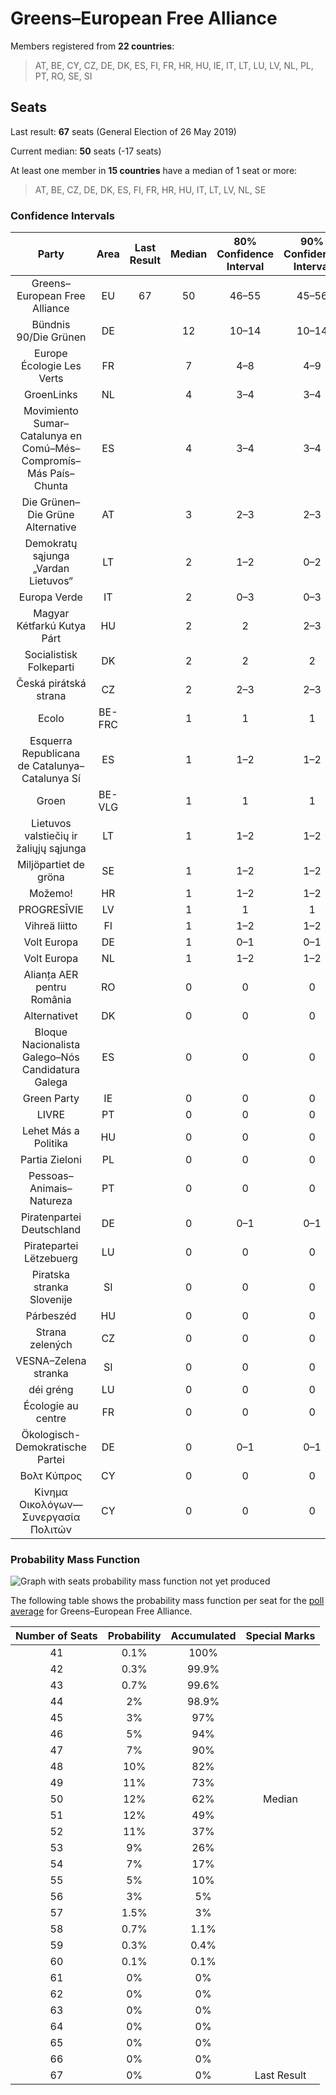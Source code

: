 # Greens–European Free Alliance

Members registered from **22 countries**:

> AT, BE, CY, CZ, DE, DK, ES, FI, FR, HR, HU, IE, IT, LT, LU, LV, NL, PL, PT, RO, SE, SI

## Seats

Last result: **67** seats (General Election of 26 May 2019)

Current median: **50** seats (-17 seats)

At least one member in **15 countries** have a median of 1 seat or more:

> AT, BE, CZ, DE, DK, ES, FI, FR, HR, HU, IT, LT, LV, NL, SE

### Confidence Intervals

| Party | Area | Last Result | Median | 80% Confidence Interval | 90% Confidence Interval | 95% Confidence Interval | 99% Confidence Interval |
|:-----:|:----:|:-----------:|:------:|:-----------------------:|:-----------------------:|:-----------------------:|:-----------------------:|
| Greens–European Free Alliance | EU | 67 | 50 | 46–55 | 45–56 | 44–57 | 43–58 |
| Bündnis 90/Die Grünen | DE | | 12 | 10–14 | 10–14 | 10–15 | 10–15 |
| Europe Écologie Les Verts | FR | | 7 | 4–8 | 4–9 | 4–9 | 4–10 |
| GroenLinks | NL | | 4 | 3–4 | 3–4 | 3–4 | 3–4 |
| Movimiento Sumar–Catalunya en Comú–Més–Compromís–Más País–Chunta | ES | | 4 | 3–4 | 3–4 | 3–4 | 2–5 |
| Die Grünen–Die Grüne Alternative | AT | | 3 | 2–3 | 2–3 | 2–3 | 2–3 |
| Demokratų sąjunga „Vardan Lietuvos“ | LT | | 2 | 1–2 | 0–2 | 0–2 | 0–2 |
| Europa Verde | IT | | 2 | 0–3 | 0–3 | 0–3 | 0–4 |
| Magyar Kétfarkú Kutya Párt | HU | | 2 | 2 | 2–3 | 2–3 | 1–3 |
| Socialistisk Folkeparti | DK | | 2 | 2 | 2 | 2 | 2–3 |
| Česká pirátská strana | CZ | | 2 | 2–3 | 2–3 | 2–3 | 2–3 |
| Ecolo | BE-FRC | | 1 | 1 | 1 | 1 | 1 |
| Esquerra Republicana de Catalunya–Catalunya Sí | ES | | 1 | 1–2 | 1–2 | 1–2 | 1–3 |
| Groen | BE-VLG | | 1 | 1 | 1 | 1–2 | 1–2 |
| Lietuvos valstiečių ir žaliųjų sąjunga | LT | | 1 | 1–2 | 1–2 | 1–2 | 1–2 |
| Miljöpartiet de gröna | SE | | 1 | 1–2 | 1–2 | 0–2 | 0–2 |
| Možemo! | HR | | 1 | 1–2 | 1–2 | 0–2 | 0–2 |
| PROGRESĪVIE | LV | | 1 | 1 | 1 | 1 | 1 |
| Vihreä liitto | FI | | 1 | 1–2 | 1–2 | 1–2 | 1–2 |
| Volt Europa | DE | | 1 | 0–1 | 0–1 | 0–2 | 0–2 |
| Volt Europa | NL | | 1 | 1–2 | 1–2 | 1–2 | 1–2 |
| Alianța AER pentru România | RO | | 0 | 0 | 0 | 0 | 0 |
| Alternativet | DK | | 0 | 0 | 0 | 0 | 0 |
| Bloque Nacionalista Galego–Nós Candidatura Galega | ES | | 0 | 0 | 0 | 0 | 0 |
| Green Party | IE | | 0 | 0 | 0 | 0 | 0 |
| LIVRE | PT | | 0 | 0 | 0 | 0 | 0 |
| Lehet Más a Politika | HU | | 0 | 0 | 0 | 0 | 0 |
| Partia Zieloni | PL | | 0 | 0 | 0 | 0 | 0–1 |
| Pessoas–Animais–Natureza | PT | | 0 | 0 | 0 | 0 | 0 |
| Piratenpartei Deutschland | DE | | 0 | 0–1 | 0–1 | 0–1 | 0–1 |
| Piratepartei Lëtzebuerg | LU | | 0 | 0 | 0 | 0 | 0 |
| Piratska stranka Slovenije | SI | | 0 | 0 | 0 | 0–1 | 0–1 |
| Párbeszéd | HU | | 0 | 0 | 0 | 0 | 0 |
| Strana zelených | CZ | | 0 | 0 | 0 | 0 | 0 |
| VESNA–Zelena stranka | SI | | 0 | 0 | 0 | 0 | 0–1 |
| déi gréng | LU | | 0 | 0 | 0 | 0 | 0 |
| Écologie au centre | FR | | 0 | 0 | 0 | 0 | 0 |
| Ökologisch-Demokratische Partei | DE | | 0 | 0–1 | 0–1 | 0–1 | 0–1 |
| Βολτ Κύπρος | CY | | 0 | 0 | 0 | 0 | 0 |
| Κίνημα Οικολόγων—Συνεργασία Πολιτών | CY | | 0 | 0 | 0 | 0 | 0 |

### Probability Mass Function

![Graph with seats probability mass function not yet produced](average-2024-04-30-seats-pmf-greens–europeanfreealliance.png "Seats Probability Mass Function")

The following table shows the probability mass function per seat for the [poll average](average-2024-04-30.html) for Greens–European Free Alliance.

| Number of Seats | Probability | Accumulated | Special Marks |
|:---------------:|:-----------:|:-----------:|:-------------:|
| 41 | 0.1% | 100% |  |
| 42 | 0.3% | 99.9% |  |
| 43 | 0.7% | 99.6% |  |
| 44 | 2% | 98.9% |  |
| 45 | 3% | 97% |  |
| 46 | 5% | 94% |  |
| 47 | 7% | 90% |  |
| 48 | 10% | 82% |  |
| 49 | 11% | 73% |  |
| 50 | 12% | 62% | Median |
| 51 | 12% | 49% |  |
| 52 | 11% | 37% |  |
| 53 | 9% | 26% |  |
| 54 | 7% | 17% |  |
| 55 | 5% | 10% |  |
| 56 | 3% | 5% |  |
| 57 | 1.5% | 3% |  |
| 58 | 0.7% | 1.1% |  |
| 59 | 0.3% | 0.4% |  |
| 60 | 0.1% | 0.1% |  |
| 61 | 0% | 0% |  |
| 62 | 0% | 0% |  |
| 63 | 0% | 0% |  |
| 64 | 0% | 0% |  |
| 65 | 0% | 0% |  |
| 66 | 0% | 0% |  |
| 67 | 0% | 0% | Last Result |


